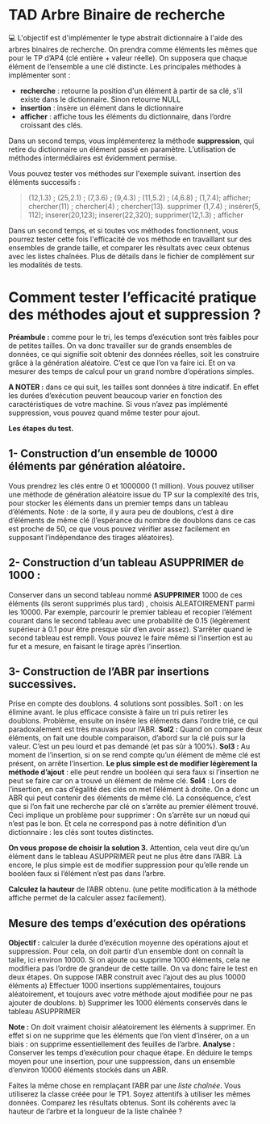 # TAD Arbre Binaire de recherche

:computer: L'objectif est d'implémenter le type abstrait dictionnaire à l'aide des arbres binaires de recherche.
On prendra comme éléments les mêmes que pour le TP d’AP4 (clé entière + valeur réelle). On
supposera que chaque élément de l’ensemble a une clé distincte.
Les principales méthodes à implémenter sont :
 * **recherche** : retourne la position d'un élément à partir de sa clé, s'il existe dans le dictionnaire.
               Sinon retourne NULL
* **insertion** : insère un élément dans le dictionnaire
* **afficher** : affiche tous les éléments du dictionnaire, dans l’ordre croissant des clés.

Dans un second temps, vous implémenterez la méthode **suppression**, qui retire du dictionnaire un
élément passé en paramètre. L’utilisation de méthodes intermédiaires est évidemment permise.

Vous pouvez tester vos méthodes sur l'exemple suivant.
insertion des éléments successifs :
> (12,1.3) ; (25,2.1) ; (7,3.6) ; (9,4.3) ; (11,5.2) ; (4,6.8) ; (1,7.4);
> afficher;
> chercher(11) ; chercher(4) ; chercher(13).
> supprimer (1,7.4) ; insérer(5, 112); inserer(20,123); inserer(22,320); supprimer(12,1.3) ; afficher

Dans un second temps, et si toutes vos méthodes fonctionnent, vous pourrez tester cette fois
l'efficacité de vos méthode en travaillant sur des ensembles de grande taille, et comparer les
résultats avec ceux obtenus avec les listes chaînées.
Plus de détails dans le fichier de complément sur les modalités de tests.

# Comment tester l’efficacité pratique des méthodes ajout et suppression ?
**Préambule :** comme pour le tri, les temps d’exécution sont très faibles pour de petites tailles. On va
donc travailler sur de grands ensembles de données, ce qui signifie soit obtenir des données réelles,
soit les construire grâce à la génération aléatoire. C’est ce que l’on va faire ici. Et on va mesurer des
temps de calcul pour un grand nombre d’opérations simples.

**A NOTER :** dans ce qui suit, les tailles sont données à titre indicatif. En effet les durées d’exécution
peuvent beaucoup varier en fonction des caractéristiques de votre machine.
Si vous n’avez pas implémenté suppression, vous pouvez quand même tester pour ajout.

**Les étapes du test.**
## 1- Construction d’un ensemble de 10000 éléments par génération aléatoire.
Vous prendrez les clés entre 0 et 1000000 (1 million). Vous pouvez utiliser une méthode de
génération aléatoire issue du TP sur la complexité des tris, pour stocker les éléments dans un
premier temps dans un tableau d’éléments.
Note : de la sorte, il y aura peu de doublons, c’est à dire d’éléments de même clé (l’espérance du
nombre de doublons dans ce cas est proche de 50, ce que vous pouvez vérifier assez facilement en
supposant l’indépendance des tirages aléatoires).

## 2- Construction d’un tableau ASUPPRIMER de 1000 :
Conserver dans un second tableau nommé **ASUPPRIMER** 1000 de ces éléments (ils seront
supprimés plus tard) , choisis ALEATOIREMENT parmi les 10000. Par exemple, parcourir le
premier tableau et recopier l’élément courant dans le second tableau avec une probabilité de 0.15
(légèrement supérieur à 0.1 pour être presque sûr d’en avoir assez). S’arrêter quand le second
tableau est rempli. Vous pouvez le faire même si l’insertion est au fur et a mesure, en faisant le
tirage après l’insertion.

## 3- Construction de l’ABR par insertions successives.
Prise en compte des doublons. 4 solutions sont possibles.
Sol1 : on les élimine avant. le plus efficace consiste à faire un tri puis retirer les doublons.
Problème, ensuite on insére les éléments dans l’ordre trié, ce qui paradoxalement est très mauvais
pour l’ABR.
**Sol2 :** Quand on compare deux éléments, on fait une double comparaison, d’abord sur la clé puis
sur la valeur. C’est un peu lourd et pas demandé (et pas sûr à 100%).
**Sol3 :** Au moment de l’insertion, si on se rend compte qu’un élément de même clé est présent, on
arrête l’insertion. **Le plus simple est de modifier légèrement la méthode d’ajout** : elle peut rendre
un booléen qui sera faux si l’insertion ne peut se faire car on a trouvé un élément de même clé.
**Sol4** : Lors de l’insertion, en cas d’égalité des clés on met l’élément à droite. On a donc un ABR qui
peut contenir des éléments de même clé. La conséquence, c’est que si l’on fait une recherche par clé
on s’arrête au premier élément trouvé. Ceci implique un problème pour supprimer : On s’arrête sur
un nœud qui n’est pas le bon. Et cela ne correspond pas à notre définition d’un dictionnaire : les clés
sont toutes distinctes.

**On vous propose de choisir la solution 3.** Attention, cela veut dire qu’un élément dans le tableau
ASUPPRIMER peut ne plus être dans l’ABR. Là encore, le plus simple est de modifier suppression
pour qu’elle rende un booléen faux si l’élément n’est pas dans l’arbre.

**Calculez la hauteur** de l’ABR obtenu. (une petite modification à la méthode affiche permet de la
calculer assez facilement).
## Mesure des temps d’exécution des opérations
**Objectif :** calculer la durée d’exécution moyenne des opérations ajout et suppression. Pour cela, on
doit partir d’un ensemble dont on connaît la taille, ici environ 10000. Si on ajoute ou supprime 1000
éléments, cela ne modifiera pas l’ordre de grandeur de cette taille. On va donc faire le test en deux
étapes. On suppose l’ABR construit avec l’ajout des au plus 10000 éléments
a) Effectuer 1000 insertions supplémentaires, toujours aléatoirement, et toujours avec votre
méthode ajout modifiée pour ne pas ajouter de doublons.
b) Supprimer les 1000 éléments conservés dans le tableau ASUPPRIMER

**Note :** On doit vraiment choisir aléatoirement les éléments à supprimer. En effet si on ne supprime
que les éléments que l’on vient d’insérer, on a un biais : on supprime essentiellement des feuilles de
l’arbre.
**Analyse :** Conserver les temps d’exécution pour chaque étape. En déduire le temps moyen pour une
insertion, pour une suppression, dans un ensemble d’environ 10000 éléments stockés dans un ABR.

Faites la même chose en remplaçant l’ABR par une *liste chaînée*. Vous utiliserez la classe créée
pour le TP1. Soyez attentifs à utiliser les mêmes données.
Comparez les résultats obtenus. Sont ils cohérents avec la hauteur de l’arbre et la longueur de la
liste chaînée ?
